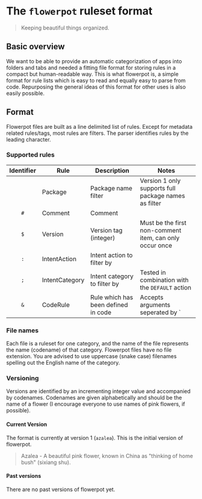 # The `flowerpot` ruleset format

> Keeping beautiful things organized.

## Basic overview

We want to be able to provide an automatic categorization of apps into folders and tabs and needed a fitting file format for storing rules in a compact but human-readable way. This is what flowerpot is, a simple format for rule lists which is easy to read and equally easy to parse from code. Repurposing the general ideas of this format for other uses is also easily possible.

## Format

Flowerpot files are built as a line delimited list of rules. Except for metadata related rules/tags, most rules are filters. The parser identifies rules by the leading character.

### Supported rules

| Identifier | Rule             | Description                         | Notes                                                   |
|:----------:|------------------|-------------------------------------|---------------------------------------------------------|
|            | Package          | Package name filter                 | Version 1 only supports full package names as filter    |
|     `#`    | Comment          | Comment                             |                                                         |
|     `$`    | Version          | Version tag (integer)               | Must be the first non-comment item, can only occur once |
|     `:`    | IntentAction     | Intent action to filter by          |                                                         |
|     `;`    | IntentCategory   | Intent category to filter by        | Tested in combination with the `DEFAULT` action         |
|     `&`    | CodeRule         | Rule which has been defined in code | Accepts arguments seperated by `|`                      |

### File names

Each file is a ruleset for one category, and the name of the file represents the name (codename) of that category. Flowerpot files have no file extension. You are advised to use uppercase (snake case) filenames spelling out the English name of the category.

### Versioning

Versions are identified by an incrementing integer value and accompanied by codenames. Codenames are given alphabetically and should be the name of a flower (I encourage everyone to use names of pink flowers, if possible).

#### Current Version

The format is currently at version 1 (`azalea`). This is the initial version of flowerpot.

> Azalea - A beautiful pink flower, known in China as "thinking of home bush" (sixiang shu).

#### Past versions

There are no past versions of flowerpot yet.